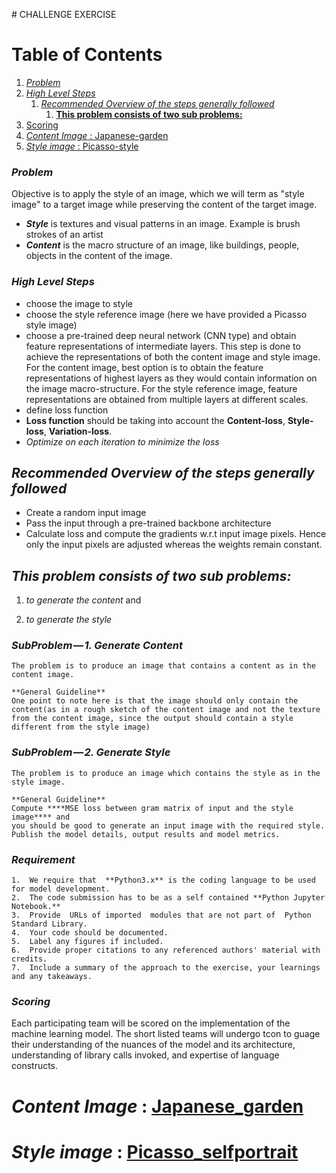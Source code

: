 
﻿﻿﻿# ﻿﻿﻿CHALLENGE EXERCISE

# Table of Contents

1.  [*Problem*](#org9124e2a)
2.  [*High Level Steps*](#org2b3434d)
    1.  [*Recommended Overview  of the steps generally followed*](#org25df29c)
        1.  [**This problem consists of two sub problems:**](#org8d922c8)
3.  [Scoring](#org78f300b)
4.  [*Content Image* : Japanese-garden](#org7199751)
5.  [*Style image*   :  Picasso-style](#orgbdd1c6b)



<a id="org9124e2a"></a>



###  *Problem*

Objective  is to apply the style of an image, which we will term as
"style image" to a target image while preserving the content of the
target image.

-   ***Style*** is textures and visual patterns in an image. Example is brush strokes of an artist
-   ***Content*** is the macro structure of an image, like buildings, people, objects in the content of the image.



<a id="org2b3434d"></a>

###  *High Level Steps*

-   choose the image to style
-   choose the style reference image (here we have provided a Picasso style image)
-   choose a pre-trained deep neural network (CNN type) and obtain feature representations of intermediate layers. This step is done
    to achieve the representations of both the content image and style image. For the content image, best option is to obtain the feature
    representations of highest layers as they would contain information on the image macro-structure. For the style reference image, feature
    representations are obtained from multiple layers at different scales.
-   define loss function
-   **Loss function** should be taking into account the **Content-loss**, **Style-loss**, **Variation-loss**.
-   _*Optimize on each iteration to minimize the loss*_



<a id="org25df29c"></a>

## ___**Recommended Overview  of the steps generally followed**___

-   Create a random input image
-   Pass the input through a pre-trained backbone architecture 
-   Calculate loss and compute the gradients w.r.t input image pixels. Hence only the input pixels are adjusted whereas the
    weights remain constant.


<a id="org8d922c8"></a>

##  ___**This problem consists of two sub problems:**___

1.  *to generate the content*    and 

2.  *to generate the style*

###  *SubProblem — 1. Generate Content* 

    The problem is to produce an image that contains a content as in the
    content image.
    
    **General Guideline** 
    One point to note here is that the image should only contain the
    content(as in a rough sketch of the content image and not the texture
    from the content image, since the output should contain a style
    different from the style image)

###  *SubProblem — 2. Generate Style*

    The problem is to produce an image which contains the style as in the
    style image.  
    
    **General Guideline**
    Compute ****MSE loss between gram matrix of input and the style image**** and
    you should be good to generate an input image with the required style.
    Publish the model details, output results and model metrics.
    
###     *Requirement*
    
    1.  We require that  **Python3.x** is the coding language to be used for model development.
    2.  The code submission has to be as a self contained **Python Jupyter Notebook.**
    3.  Provide  URLs of imported  modules that are not part of  Python Standard Library.
    4.  Your code should be documented.
    5.  Label any figures if included.
    6.  Provide proper citations to any referenced authors' material with credits.
    7.  Include a summary of the approach to the exercise, your learnings and any takeaways.


<a id="org78f300b"></a>

###    *Scoring*

Each participating team will be scored on the implementation of the machine learning model. 
The short listed teams will undergo tcon to guage their understanding of the nuances of the model and its architecture, 
understanding of library calls invoked, and expertise of language constructs.

<a id="org7199751"></a>
# *Content Image* : [Japanese_garden](https://github.com/myelin-foundry/challenge/blob/master/japanese_garden.jpg)
<a id="orgbdd1c6b"></a>
# *Style image*   :  [Picasso_selfportrait](https://github.com/myelin-foundry/challenge/blob/master/picasso_selfportrait.jpg)



